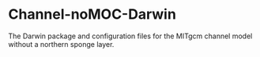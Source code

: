 # Channel-noMOC-Darwin
The Darwin package and configuration files for the MITgcm channel model without a northern sponge layer.
